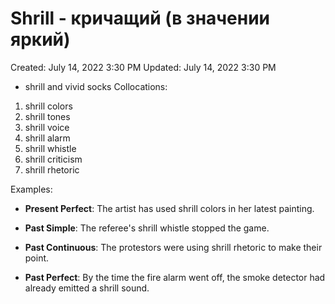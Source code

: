 # Shrill - кричащий (в значении яркий)

Created: July 14, 2022 3:30 PM
Updated: July 14, 2022 3:30 PM

- shrill and vivid socks
Collocations:

1. shrill colors
2. shrill tones
3. shrill voice
4. shrill alarm
5. shrill whistle
6. shrill criticism
7. shrill rhetoric

Examples:

- **Present Perfect**: The artist has used shrill colors in her latest painting.

- **Past Simple**: The referee's shrill whistle stopped the game.

- **Past Continuous**: The protestors were using shrill rhetoric to make their point.

- **Past Perfect**: By the time the fire alarm went off, the smoke detector had already emitted a shrill sound.